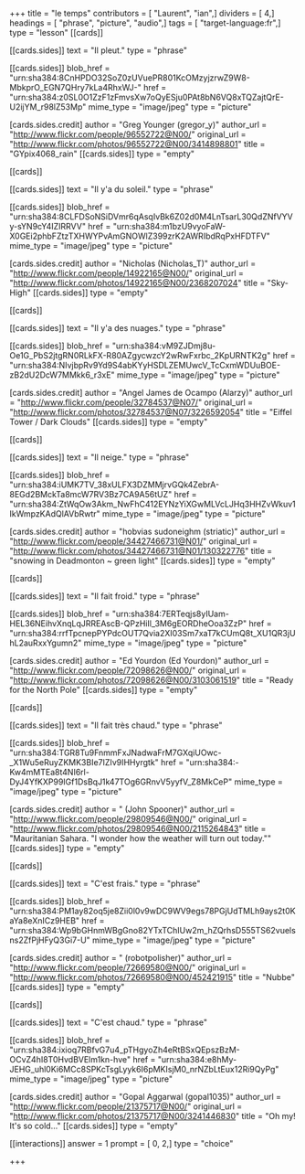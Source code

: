+++
title = "le temps"
contributors = [ "Laurent", "ian",]
dividers = [ 4,]
headings = [ "phrase", "picture", "audio",]
tags = [ "target-language:fr",]
type = "lesson"
[[cards]]

[[cards.sides]]
text = "Il pleut."
type = "phrase"

[[cards.sides]]
blob_href = "urn:sha384:8CnHPDO32SoZ0zUVuePR801KcOMzyjzrwZ9W8-MbkprO_EGN7QHry7kLa4RhxWJ-"
href = "urn:sha384:z0SL0O1ZzF1zFmvsXw7oQyESju0PAt8bN6VQ8xTQZajtQrE-U2ijYM_r98lZ53Mp"
mime_type = "image/jpeg"
type = "picture"

[cards.sides.credit]
author = "Greg Younger (gregor_y)"
author_url = "http://www.flickr.com/people/96552722@N00/"
original_url = "http://www.flickr.com/photos/96552722@N00/3414898801"
title = "GYpix4068_rain"
[[cards.sides]]
type = "empty"

[[cards]]

[[cards.sides]]
text = "Il y'a du soleil."
type = "phrase"

[[cards.sides]]
blob_href = "urn:sha384:8CLFDSoNSiDVmr6qAsqIvBk6Z02d0M4LnTsarL30QdZNfVYVy-sYN9cY4IZIRRVV"
href = "urn:sha384:m1bzU9vyoFaW-X0GEi2phbFZtzTXHWYPvAmGNOWlZ399zrK2AWRIbdRqPxHFDTFV"
mime_type = "image/jpeg"
type = "picture"

[cards.sides.credit]
author = "Nicholas (Nicholas_T)"
author_url = "http://www.flickr.com/people/14922165@N00/"
original_url = "http://www.flickr.com/photos/14922165@N00/2368207024"
title = "Sky-High"
[[cards.sides]]
type = "empty"

[[cards]]

[[cards.sides]]
text = "Il y'a des nuages."
type = "phrase"

[[cards.sides]]
blob_href = "urn:sha384:vM9ZJDmj8u-Oe1G_PbS2jtgRN0RLkFX-R80AZgycwzcY2wRwFxrbc_2KpURNTK2g"
href = "urn:sha384:NIvjbpRv9Yd9S4abKYyHSDLZEMUwcV_TcCxmWDUuBOE-zB2dU2DcW7MMkk6_r3xE"
mime_type = "image/jpeg"
type = "picture"

[cards.sides.credit]
author = "Angel James de Ocampo (Alarzy)"
author_url = "http://www.flickr.com/people/32784537@N07/"
original_url = "http://www.flickr.com/photos/32784537@N07/3226592054"
title = "Eiffel Tower / Dark Clouds"
[[cards.sides]]
type = "empty"

[[cards]]

[[cards.sides]]
text = "Il neige."
type = "phrase"

[[cards.sides]]
blob_href = "urn:sha384:iUMK7TV_38xULFX3DZMMjrvGQk4ZebrA-8EGd2BMckTa8mcW7RV3Bz7CA9A56tUZ"
href = "urn:sha384:ZtWqOw3Akm_NwFhC412EYNzYiXGwMLVcLJHq3HHZvWkuv1IkWmpzKAdQlAVbRwtr"
mime_type = "image/jpeg"
type = "picture"

[cards.sides.credit]
author = "hobvias sudoneighm (striatic)"
author_url = "http://www.flickr.com/people/34427466731@N01/"
original_url = "http://www.flickr.com/photos/34427466731@N01/130322776"
title = "snowing in Deadmonton ~ green light"
[[cards.sides]]
type = "empty"

[[cards]]

[[cards.sides]]
text = "Il fait froid."
type = "phrase"

[[cards.sides]]
blob_href = "urn:sha384:7ERTeqjs8yIUam-HEL36NEihvXnqLqJRREAscB-QPzHiIl_3M6gEORDheOoa3ZzP"
href = "urn:sha384:rrfTpcnepPYPdcOUT7Qvia2XI03Sm7xaT7kCUmQ8t_XU1QR3jUhL2auRxxYgumn2"
mime_type = "image/jpeg"
type = "picture"

[cards.sides.credit]
author = "Ed Yourdon (Ed Yourdon)"
author_url = "http://www.flickr.com/people/72098626@N00/"
original_url = "http://www.flickr.com/photos/72098626@N00/3103061519"
title = "Ready for the North Pole"
[[cards.sides]]
type = "empty"

[[cards]]

[[cards.sides]]
text = "Il fait très chaud."
type = "phrase"

[[cards.sides]]
blob_href = "urn:sha384:TGR8Tu9FnmmFxJNadwaFrM7GXqiUOwc-_X1Wu5eRuyZKMK3BIe7IZIv9IHHyrgtk"
href = "urn:sha384:-Kw4mMTEa8t4NI6rl-DyJ4YfKXP99IGf1DsBqJ1k47TOg6GRnvV5yyfV_Z8MkCeP"
mime_type = "image/jpeg"
type = "picture"

[cards.sides.credit]
author = " (John Spooner)"
author_url = "http://www.flickr.com/people/29809546@N00/"
original_url = "http://www.flickr.com/photos/29809546@N00/2115264843"
title = "Mauritanian Sahara. \"I wonder how the weather will turn out today.\""
[[cards.sides]]
type = "empty"

[[cards]]

[[cards.sides]]
text = "C'est frais."
type = "phrase"

[[cards.sides]]
blob_href = "urn:sha384:PM1ay82oq5je8Zii0l0v9wDC9WV9egs78PGjUdTMLh9ays2t0KaYa8eXnICz9HEB"
href = "urn:sha384:Wp9bGHnmWBgGno82YTxTChIUw2m_hZQrhsD555TS62vuelsns2ZfPjHFyQ3Gi7-U"
mime_type = "image/jpeg"
type = "picture"

[cards.sides.credit]
author = " (robotpolisher)"
author_url = "http://www.flickr.com/people/72669580@N00/"
original_url = "http://www.flickr.com/photos/72669580@N00/452421915"
title = "Nubbe"
[[cards.sides]]
type = "empty"

[[cards]]

[[cards.sides]]
text = "C'est chaud."
type = "phrase"

[[cards.sides]]
blob_href = "urn:sha384:ixioq7RBfvG7u4_pTHgyoZh4eRtBSxQEpszBzM-OCvZ4hI8T0HvdBVElm1kn-hve"
href = "urn:sha384:e8hMy-JEHG_uhl0Ki6MCc8SPKcTsgLyyk6I6pMKIsjM0_nrNZbLtEux12Ri9QyPg"
mime_type = "image/jpeg"
type = "picture"

[cards.sides.credit]
author = "Gopal Aggarwal (gopal1035)"
author_url = "http://www.flickr.com/people/21375717@N00/"
original_url = "http://www.flickr.com/photos/21375717@N00/3241446830"
title = "Oh my! It's so cold..."
[[cards.sides]]
type = "empty"

[[interactions]]
answer = 1
prompt = [ 0, 2,]
type = "choice"

+++
